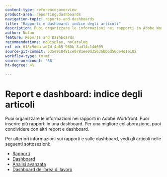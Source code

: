 ```yaml
---
content-type: reference;overview
product-area: reporting;dashboards
navigation-topic: reports-and-dashboards
title: "Rapporti e dashboard: indice degli articoli"
description: Puoi organizzare le informazioni nei rapporti in Adobe Workfront. Puoi inserire più rapporti in una dashboard. Per una migliore collaborazione, puoi condividere con altri report e dashboard.
author: Nolan
feature: Reports and Dashboards
recommendations: noDisplay, noCatalog
exl-id: 618c9dda-ad7d-4a05-960b-3ad14c14d605
source-git-commit: 535e9c8481ce0781ee0d35636bb6d56de4d1e102
workflow-type: tm+mt
source-wordcount: '88'
ht-degree: 4%

---
```



# Report e dashboard: indice degli articoli

<!--Audited: 01/2024-->

Puoi organizzare le informazioni nei rapporti in Adobe Workfront. Puoi inserire più rapporti in una dashboard. Per una migliore collaborazione, puoi condividere con altri report e dashboard.

Per ulteriori informazioni sui rapporti e sulle dashboard, vedi gli articoli nelle seguenti sottosezioni:

* [Rapporti](../reports-and-dashboards/reports/reports-overview.md)
* [Dashboard](../reports-and-dashboards/dashboards/dashboards-overview.md)
* [Analisi avanzata](../enhanced-analytics/enhanced-analytics.md)
* [Dashboard dell’area di lavoro](../reports-and-dashboards/canvas-dashboards/canvas-dashboards-overview.md)
